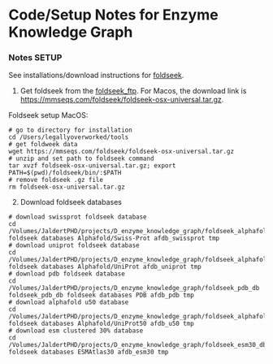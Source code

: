 # Code/Setup Notes for Enzyme Knowledge Graph

### Notes SETUP

See installations/download instructions for [foldseek](https://github.com/steineggerlab/foldseek#databases). 

1. Get foldseek from the [foldseek_ftp](https://mmseqs.com/foldseek/). For Macos, the download link is https://mmseqs.com/foldseek/foldseek-osx-universal.tar.gz.

Foldseek setup MacOS:

```
# go to directory for installation
cd /Users/legallyoverworked/tools
# get foldweek data
wget https://mmseqs.com/foldseek/foldseek-osx-universal.tar.gz
# unzip and set path to foldseek command
tar xvzf foldseek-osx-universal.tar.gz; export PATH=$(pwd)/foldseek/bin/:$PATH
# remove foldseek .gz file
rm foldseek-osx-universal.tar.gz 
```

2. Download foldseek databases

```
# download swissprot foldseek database
cd /Volumes/JaldertPHD/projects/D_enzyme_knowledge_graph/foldseek_alphafold_swissprot_db
foldseek databases Alphafold/Swiss-Prot afdb_swissprot tmp
# download uniprot foldseek database
cd /Volumes/JaldertPHD/projects/D_enzyme_knowledge_graph/foldseek_alphafold_db
foldseek databases Alphafold/UniProt afdb_uniprot tmp
# download pdb foldseek database
cd /Volumes/JaldertPHD/projects/D_enzyme_knowledge_graph/foldseek_pdb_db
foldseek_pdb_db foldseek databases PDB afdb_pdb tmp
# download alphafold u50 database
cd /Volumes/JaldertPHD/projects/D_enzyme_knowledge_graph/foldseek_alphafold_u50_db
foldseek databases Alphafold/UniProt50 afdb_u50 tmp
# download esm clustered 30% database
cd /Volumes/JaldertPHD/projects/D_enzyme_knowledge_graph/foldseek_esm30_db
foldseek databases ESMAtlas30 afdb_esm30 tmp
```